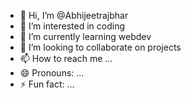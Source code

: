 - 👋 Hi, I’m @Abhijeetrajbhar
- 👀 I’m interested in coding 
- 🌱 I’m currently learning webdev
- 💞️ I’m looking to collaborate on projects
- 📫 How to reach me ...
- 😄 Pronouns: ...
- ⚡ Fun fact: ...

<!---
Abhijeetrajbhar/Abhijeetrajbhar is a ✨ special ✨ repository because its `README.md` (this file) appears on your GitHub profile.
You can click the Preview link to take a look at your changes.
--->
